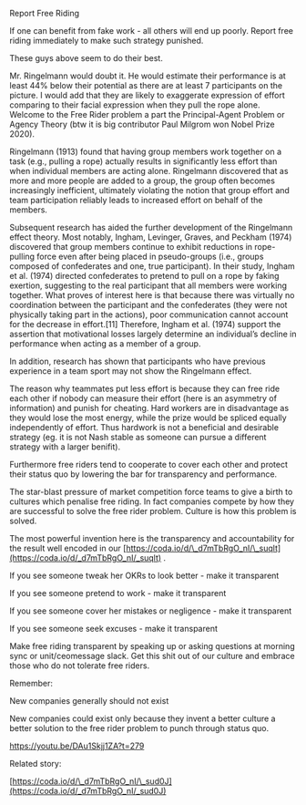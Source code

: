 Report Free Riding

If one can benefit from fake work - all others will end up poorly. Report free riding immediately to make such strategy punished.

These guys above seem to do their best.

Mr. Ringelmann would doubt it. He would estimate their performance is at least 44% below their potential as there are at least 7 participants on the picture. I would add that they are likely to exaggerate expression of effort comparing to their facial expression when they pull the rope alone. Welcome to the Free Rider problem a part the Principal-Agent Problem or Agency Theory (btw it is big contributor Paul Milgrom won Nobel Prize 2020).

Ringelmann (1913) found that having group members work together on a task (e.g., pulling a rope) actually results in significantly less effort than when individual members are acting alone. Ringelmann discovered that as more and more people are added to a group, the group often becomes increasingly inefficient, ultimately violating the notion that group effort and team participation reliably leads to increased effort on behalf of the members.

Subsequent research has aided the further development of the Ringelmann effect theory. Most notably, Ingham, Levinger, Graves, and Peckham (1974) discovered that group members continue to exhibit reductions in rope-pulling force even after being placed in pseudo-groups (i.e., groups composed of confederates and one, true participant). In their study, Ingham et al. (1974) directed confederates to pretend to pull on a rope by faking exertion, suggesting to the real participant that all members were working together. What proves of interest here is that because there was virtually no coordination between the participant and the confederates (they were not physically taking part in the actions), poor communication cannot account for the decrease in effort.[11] Therefore, Ingham et al. (1974) support the assertion that motivational losses largely determine an individual’s decline in performance when acting as a member of a group.

In addition, research has shown that participants who have previous experience in a team sport may not show the Ringelmann effect.

The reason why teammates put less effort is because they can free ride each other if nobody can measure their effort (here is an asymmetry of information) and punish for cheating. Hard workers are in disadvantage as they would lose the most energy, while the prize would be spliced equally independently of effort. Thus hardwork is not a beneficial and desirable strategy (eg. it is not Nash stable as someone can pursue a different strategy with a larger benifit).

Furthermore free riders tend to cooperate to cover each other and protect their status quo by lowering the bar for transparency and performance.

The star-blast pressure of market competition force teams to give a birth to cultures which penalise free riding. In fact companies compete by how they are successful to solve the free rider problem. Culture is how this problem is solved.

The most powerful invention here is the transparency and accountability for the result well encoded in our [https://coda.io/d/\_d7mTbRgO_nI/\_suqlt](https://coda.io/d/_d7mTbRgO_nI/_suqlt) .

If you see someone tweak her OKRs to look better - make it transparent

If you see someone pretend to work - make it transparent

If you see someone cover her mistakes or negligence - make it transparent

If you see someone seek excuses - make it transparent

Make free riding transparent by speaking up or asking questions at morning sync or unit/ceomessage slack. Get this shit out of our culture and embrace those who do not tolerate free riders.

Remember:

New companies generally should not exist

New companies could exist only because they invent a better culture a better solution to the free rider problem to punch through status quo.

https://youtu.be/DAu1Skjj1ZA?t=279

Related story:

[https://coda.io/d/\_d7mTbRgO_nI/\_sud0J](https://coda.io/d/_d7mTbRgO_nI/_sud0J)
